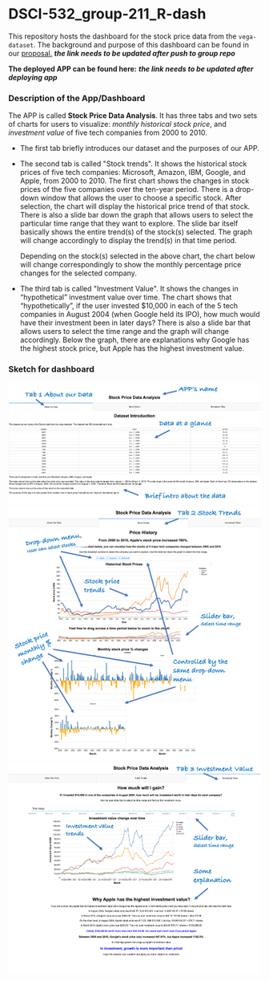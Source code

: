 # DSCI-532_group-211_R-dash

This repository hosts the dashboard for the stock price data from the `vega-dataset`. The background and purpose of this dashboard can be found in our [proposal.]() ***the link needs to be updated after push to group repo***

**The deployed APP can be found here:**   ***the link needs to be updated after deploying app***

### Description of the App/Dashboard

The APP is called **Stock Price Data Analysis**. It has three tabs and two sets of charts for users to visualize: *monthly historical stock price*, and *investment value* of five tech companies from 2000 to 2010.

- The first tab briefly introduces our dataset and the purposes of our APP. 

- The second tab is called "Stock trends". It shows the historical stock prices of five tech companies: Microsoft, Amazon, IBM, Google, and Apple, from 2000 to 2010. The first chart shows the changes in stock prices of the five companies over the ten-year period. There is a drop-down window that allows the user to choose a specific stock. After selection, the chart will display the historical price trend of that stock. There is also a slide bar down the graph that allows users to select the particular time range that they want to explore. The slide bar itself basically shows the entire trend(s) of the stock(s) selected. The graph will change accordingly to display the trend(s) in that time period. 

    Depending on the stock(s) selected in the above chart, the chart below will change correspondingly to show the monthly   percentage price changes for the selected company. 

- The third tab is called "Investment Value". It shows the changes in “hypothetical” investment value over time. The chart shows that “hypothetically”, if the user invested $10,000 in each of the 5 tech companies in August 2004 (when Google held its IPO), how much would have their investment been in later days? There is also a slide bar that allows users to select the time range and the graph will change accordingly. Below the graph, there are explanations why Google has the highest stock price, but Apple has the highest investment value. 

### Sketch for dashboard 

![tab1](img/tab1.png)
![](img/20191206_tab2.png)
![](img/20191206_tab3.png)

